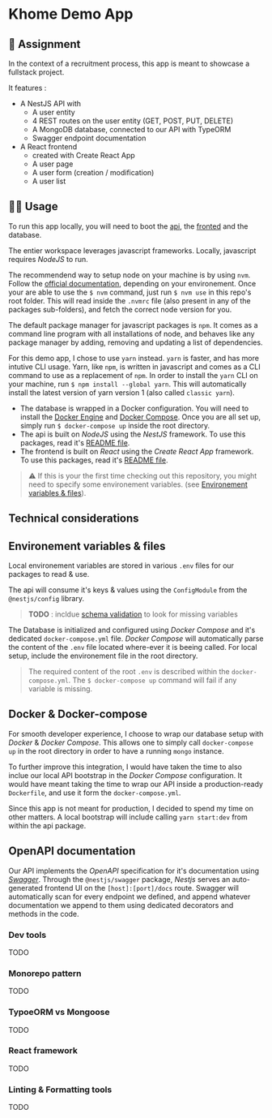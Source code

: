 # Khome Demo App

## :memo: Assignment

In the context of a recruitment process, this app is meant to showcase a fullstack project.

It features :

- A NestJS API with
  - A user entity
  - 4 REST routes on the user entity (GET, POST, PUT, DELETE)
  - A MongoDB database, connected to our API with TypeORM
  - Swagger endpoint documentation
- A React frontend
  - created with Create React App
  - A user page
  - A user form (creation / modification)
  - A user list

## :technologist: Usage

To run this app locally, you will need to boot the [api](packages/api), the [fronted](packages/frontend) and the database.

The entier workspace leverages javascript frameworks. Locally, javascript requires _NodeJS_ to run.

The recommendend way to setup node on your machine is by using `nvm`. Follow the [official documentation](https://github.com/nvm-sh/nvm#installing-and-updating), depending on your environement. Once your are able to use the `$ nvm` command, just run `$ nvm use` in this repo's root folder. This will read inside the `.nvmrc` file (also present in any of the packages sub-folders), and fetch the correct node version for you.

The default package manager for javascript packages is `npm`. It comes as a command line program with all installations of node, and behaves like any package manager by adding, removing and updating a list of dependencies.

For this demo app, I chose to use `yarn` instead. `yarn` is faster, and has more intutive CLI usage. Yarn, like `npm`, is written in javascript and comes as a CLI command to use as a replacement of `npm`. In order to install the `yarn` CLI on your machine, run `$ npm install --global yarn`. This will automatically install the latest version of yarn version 1 (also called `classic yarn`).

- The database is wrapped in a Docker configuration. You will need to install the [Docker Engine](https://docs.docker.com/get-docker/) and [Docker Compose](https://docs.docker.com/compose/). Once you are all set up, simply run `$ docker-compose up` inside the root directory.
- The api is built on _NodeJS_ using the _NestJS_ framework. To use this packages, read it's [README file](packages/api/README.md).
- The frontend is built on _React_ using the _Create React App_ framework. To use this packages, read it's [README file](packages/frontend/README.md).

> :warning: If this is your the first time checking out this repository, you might need to specify some environement variables. (see [Environement variables & files](#environement-variables--files)).

## Technical considerations

## Environement variables & files

Local environement variables are stored in various `.env` files for our packages to read & use.

The api will consume it's keys & values using the `ConfigModule` from the `@nestjs/config` library.

> **TODO** : incldue [schema validation](https://docs.nestjs.com/techniques/configuration#schema-validation) to look for missing variables

The Database is initialized and configured using _Docker Compose_ and it's dedicated `docker-compose.yml` file. _Docker Compose_ will automatically parse the content of the `.env` file located where-ever it is beeing called. For local setup, include the environement file in the root directory.

> The required content of the root `.env` is described within the `docker-compose.yml`. The `$ docker-compose up` command will fail if any variable is missing.

## Docker & Docker-compose

For smooth developer experience, I choose to wrap our database setup with _Docker_ & _Docker Compose_. This allows one to simply call `docker-compose up` in the root directory in order to have a running `mongo` instance.

To further improve this integration, I would have taken the time to also inclue our local API bootstrap in the _Docker Compose_ configuration. It would have meant taking the time to wrap our API inside a production-ready `Dockerfile`, and use it form the `docker-compose.yml`.

Since this app is not meant for production, I decided to spend my time on other matters. A local bootstrap will include calling `yarn start:dev` from within the api package.

## OpenAPI documentation

Our API implements the _OpenAPI_ specification for it's documentation using [_Swagger_](https://swagger.io/). Through the `@nestjs/swagger` package, _Nestjs_ serves an auto-generated frontend UI on the `[host]:[port]/docs` route. Swagger will automatically scan for every endpoint we defined, and append whatever documentation we append to them using dedicated decorators and methods in the code.

### Dev tools

TODO

### Monorepo pattern

TODO

### TypoeORM vs Mongoose

TODO

### React framework

TODO

### Linting & Formatting tools

TODO
